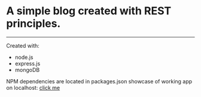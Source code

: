 # A simple blog created with REST principles. 
---
Created with:
* node.js
* express.js
* mongoDB

NPM dependencies are located in packages.json
showcase of working app on localhost:
[click me](https://gfycat.com/SpectacularGeneralAuk)
